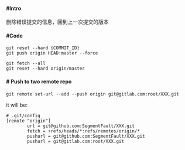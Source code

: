 


#### #Intro

删除错误提交的信息，回到上一次提交的版本

#### #Code

```
git reset --hard {COMMIT_ID}
git push origin HEAD:master --force
```

```
git fetch --all
git reset --hard origin/master
```

#### # Push to two remote repo


```
git remote set-url --add --push origin git@gitlab.com:root/XXX.git
```

it will be:


```
# .git/config
[remote "origin"]
        url = git@github.com:SegmentFault/XXX.git
        fetch = +refs/heads/*:refs/remotes/origin/*
        pushurl = git@github.com:SegmentFault/XXX.git
        pushurl = git@gitlab.com:root/XXX.git
```